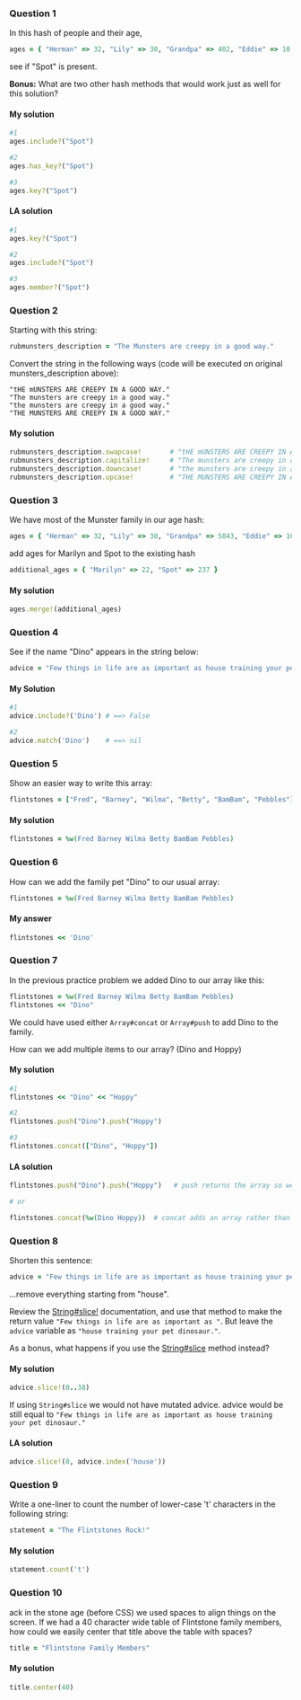 ### Question 1

In this hash of people and their age,

```ruby
ages = { "Herman" => 32, "Lily" => 30, "Grandpa" => 402, "Eddie" => 10 }
```

see if "Spot" is present.

**Bonus:** What are two other hash methods that would work just as well for this solution?

#### My solution

```ruby
#1 
ages.include?("Spot")

#2
ages.has_key?("Spot")

#3
ages.key?("Spot")
```

#### LA solution

```ruby
#1
ages.key?("Spot")

#2
ages.include?("Spot")

#3
ages.member?("Spot")
```



### Question 2

Starting with this string:

```ruby
rubmunsters_description = "The Munsters are creepy in a good way."
```

Convert the string in the following ways (code will be executed on original munsters_description above):

```irb
"tHE mUNSTERS ARE CREEPY IN A GOOD WAY."
"The munsters are creepy in a good way."
"the munsters are creepy in a good way."
"THE MUNSTERS ARE CREEPY IN A GOOD WAY."
```

#### My solution

```ruby
rubmunsters_description.swapcase! 		# "tHE mUNSTERS ARE CREEPY IN A GOOD WAY."
rubmunsters_description.capitalize! 	# "The munsters are creepy in a good way."
rubmunsters_description.downcase!   	# "the munsters are creepy in a good way."
rubmunsters_description.upcase!     	# "THE MUNSTERS ARE CREEPY IN A GOOD WAY."
```



### Question 3

We have most of the Munster family in our age hash:

```ruby
ages = { "Herman" => 32, "Lily" => 30, "Grandpa" => 5843, "Eddie" => 10 }
```

add ages for Marilyn and Spot to the existing hash

```ruby
additional_ages = { "Marilyn" => 22, "Spot" => 237 }
```

#### My solution

```ruby
ages.merge!(additional_ages)
```



### Question 4

See if the name "Dino" appears in the string below:

```ruby
advice = "Few things in life are as important as house training your pet dinosaur."
```

#### My Solution

```ruby
#1
advice.include?('Dino') # ==> False

#2
advice.match('Dino')    # ==> nil
```



### Question 5

Show an easier way to write this array:

```ruby
flintstones = ["Fred", "Barney", "Wilma", "Betty", "BamBam", "Pebbles"]
```

#### My solution

```ruby
flintstones = %w(Fred Barney Wilma Betty BamBam Pebbles)
```



### Question 6

How can we add the family pet "Dino" to our usual array:

```ruby
flintstones = %w(Fred Barney Wilma Betty BamBam Pebbles)
```

#### My answer

```ruby
flintstones << 'Dino'
```



### Question 7

In the previous practice problem we added Dino to our array like this:

```ruby
flintstones = %w(Fred Barney Wilma Betty BamBam Pebbles)
flintstones << "Dino"
```

We could have used either `Array#concat` or `Array#push` to add Dino to the family.

How can we add multiple items to our array? (Dino and Hoppy)

#### My solution

```ruby
#1
flintstones << "Dino" << "Hoppy"

#2
flintstones.push("Dino").push("Hoppy")

#3
flintstones.concat(["Dino", "Hoppy"])
```

#### LA solution

```ruby
flintstones.push("Dino").push("Hoppy")   # push returns the array so we can chain

# or

flintstones.concat(%w(Dino Hoppy))  # concat adds an array rather than one item
```



### Question 8

Shorten this sentence:

```ruby
advice = "Few things in life are as important as house training your pet dinosaur."
```

...remove everything starting from "house".

Review the [String#slice!](http://ruby-doc.org/core-2.2.0/String.html#method-i-slice-21) documentation, and use that method to make the return value `"Few things in life are as important as "`. But leave the `advice` variable as `"house training your pet dinosaur."`.

As a bonus, what happens if you use the [String#slice](http://ruby-doc.org/core-2.2.0/String.html#method-i-slice) method instead?

#### My solution

```ruby
advice.slice!(0..38)
```

If using `String#slice` we would not have mutated advice. advice would be still equal to `"Few things in life are as important as house training your pet dinosaur."`

#### LA solution

```ruby
advice.slice!(0, advice.index('house'))
```



### Question 9

Write a one-liner to count the number of lower-case 't' characters in the following string:

```ruby
statement = "The Flintstones Rock!"
```

#### My solution

```ruby
statement.count('t')
```



### Question 10

ack in the stone age (before CSS) we used spaces to align things on the screen. If we had a 40 character wide table of Flintstone family members, how could we easily center that title above the table with spaces?

```ruby
title = "Flintstone Family Members"
```

#### My solution

```ruby
title.center(40)
```

